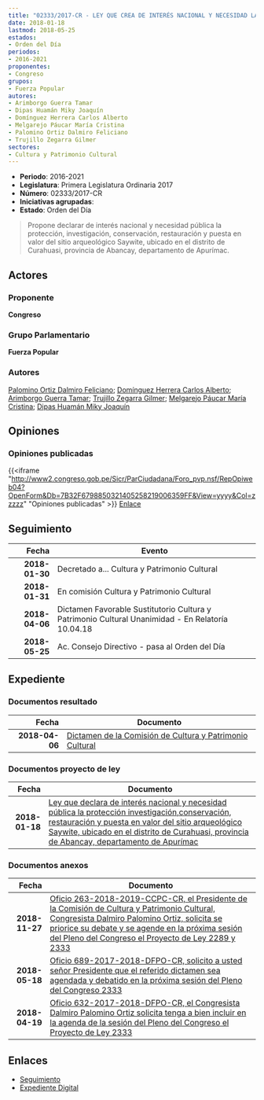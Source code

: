 ```yaml
---
title: "02333/2017-CR - LEY QUE CREA DE INTERÉS NACIONAL Y NECESIDAD LA PROTECCIÓN, CONSERVACIÓN, RESTAURACIÓN Y PUESTA EN VALOR DEL SITIO ARQUEOLÓGICO SAYWITE, EN EL DISTRITO DE CURAHUASI, PROVINCIA DE ABANCAY, DEPARTAMENTO DE APURÍMAC"
date: 2018-01-18
lastmod: 2018-05-25
estados:
- Orden del Día
periodos:
- 2016-2021
proponentes:
- Congreso
grupos:
- Fuerza Popular
autores:
- Arimborgo Guerra Tamar
- Dipas Huamán Miky Joaquín
- Domínguez Herrera Carlos Alberto
- Melgarejo Páucar María Cristina
- Palomino Ortiz Dalmiro Feliciano
- Trujillo Zegarra Gilmer
sectores:
- Cultura y Patrimonio Cultural
---
```

- **Periodo**: 2016-2021
- **Legislatura**: Primera Legislatura Ordinaria 2017
- **Número**: 02333/2017-CR
- **Iniciativas agrupadas**: 
- **Estado**: Orden del Día

> Propone declarar de interés nacional y necesidad pública la protección, investigación, conservación, restauración y puesta en valor del sitio arqueológico Saywite, ubicado en el distrito de Curahuasi, provincia de Abancay, departamento de Apurímac.


## Actores

### Proponente

**Congreso**

### Grupo Parlamentario

**Fuerza Popular**

### Autores

[Palomino Ortiz Dalmiro Feliciano](mailto:mailto:dfpalomino@congreso.gob.pe); [Domínguez Herrera Carlos Alberto](mailto:mailto:cdominguez@congreso.gob.pe); [Arimborgo Guerra Tamar](mailto:mailto:tarimborgo@congreso.gob.pe); [Trujillo Zegarra Gilmer](mailto:mailto:gtrujilloz@congreso.gob.pe); [Melgarejo Páucar María Cristina](mailto:mailto:mmelgarejo@congreso.gob.pe); [Dipas Huamán Miky Joaquín](mailto:mailto:mdipas@congreso.gob.pe)

## Opiniones

### Opiniones publicadas

{{<iframe "http://www2.congreso.gob.pe/Sicr/ParCiudadana/Foro_pvp.nsf/RepOpiweb04?OpenForm&Db=7B32F6798850321405258219006359FF&View=yyyy&Col=zzzzz" "Opiniones publicadas" >}}
[Enlace](http://www2.congreso.gob.pe/Sicr/ParCiudadana/Foro_pvp.nsf/RepOpiweb04?OpenForm&Db=7B32F6798850321405258219006359FF&View=yyyy&Col=zzzzz)


## Seguimiento

| Fecha | Evento |
|------:|--------|
| **2018-01-30** | Decretado a... Cultura y Patrimonio Cultural |
| **2018-01-31** | En comisión Cultura y Patrimonio Cultural |
| **2018-04-06** | Dictamen Favorable Sustitutorio Cultura y Patrimonio Cultural Unanimidad - En Relatoría 10.04.18 |
| **2018-05-25** | Ac. Consejo Directivo - pasa al Orden del Día |

## Expediente

### Documentos resultado

| Fecha | Documento |
|------:|-----------|
| **2018-04-06** | [Dictamen de la Comisión de Cultura y Patrimonio Cultural](http://www.leyes.congreso.gob.pe/Documentos/2016_2021/Dictamenes/Proyectos_de_Ley/02333DC05MAY20180406.pdf) |

### Documentos proyecto de ley

| Fecha | Documento |
|------:|-----------|
| **2018-01-18** | [Ley que declara de interés nacional y necesidad pública la protección investigación,conservación, restauración y puesta en valor del sitio arqueológico Saywite, ubicado en el distrito de Curahuasi, provincia de Abancay, departamento de Apurímac](http://www.leyes.congreso.gob.pe/Documentos/2016_2021/Proyectos_de_Ley_y_de_Resoluciones_Legislativas/PL0233320180118.pdf) |

### Documentos anexos

| Fecha | Documento |
|------:|-----------|
| **2018-11-27** | [Oficio 263-2018-2019-CCPC-CR, el Presidente de la Comisión de Cultura y Patrimonio Cultural, Congresista Dalmiro Palomino Ortiz, solicita se priorice su debate y se agende en la próxima sesión del Pleno del Congreso el Proyecto de Ley 2289 y 2333](http://www.leyes.congreso.gob.pe/Documentos/2016_2021/Oficios/Comisiones_Ordinarias/OFICIO-263-2018-2019-CCPC-CR.PDF) |
| **2018-05-18** | [Oficio 689-2017-2018-DFPO-CR, solicito a usted señor Presidente que el referido dictamen sea agendada y debatido en la próxima sesión del Pleno del Congreso 2333](http://www.leyes.congreso.gob.pe/Documentos/2016_2021/Oficios/Congresistas/OFICIO-689-2017-2018-DFPO-CR.pdf) |
| **2018-04-19** | [Oficio 632-2017-2018-DFPO-CR, el Congresista Dalmiro Palomino Ortiz solicita tenga a bien incluir en la agenda de la sesión del Pleno del Congreso el Proyecto de Ley 2333](http://www.leyes.congreso.gob.pe/Documentos/2016_2021/Oficios/Congresistas/OFICIO-632-2017-2018-DFPO-CR.pdf) |

## Enlaces

- [Seguimiento](http://www2.congreso.gob.pe/Sicr/TraDocEstProc/CLProLey2016.nsf/f7fff46988ca05b1052578e100829cc7/83c4ff2217e06f4105258219005e5b69?OpenDocument)
- [Expediente Digital](http://www2.congreso.gob.pe/Sicr/TraDocEstProc/Expvirt_2011.nsf/visbusqptramdoc1621/02333?opendocument)

